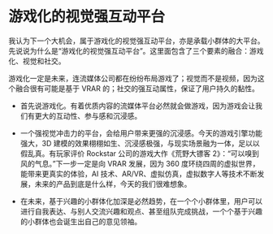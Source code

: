 # 游戏化的视觉强互动平台

我认为下一个大机会，属于游戏化的视觉强互动平台，亦是承载小群体的大平台。
先说说为什么是“游戏化的视觉强互动平台”。这里面包含了三个要素的融合：游戏化、视觉和社交。

游戏化一定是未来，连流媒体公司都在纷纷布局游戏了；视觉而不是视频，因为这个融合很有可能是基于 VRAR 的；社交的强互动属性，保证了用户持久的黏性。

- 首先说游戏化。有着优质内容的流媒体平台必然就会做游戏，因为游戏会让我们有更⼤的互动性、参与感和沉浸感。

- 一个强视觉冲击力的平台，会给用户带来更强的沉浸感。今天的游戏引擎功能强大，3D 建模的效果栩栩如生、沉浸感极强，与现实场景融为一体，足以以假乱真。有玩家评价 Rockstar 公司的游戏大作《荒野大镖客 2》：“可以嗅到风的气息。”下一步一定是向 VRAR 发展，因为 360 度环绕四周的虚拟世界，能带来更真实的体验，AI 技术、AR/VR、虚拟仿真，虚拟数字人等技术不断发展，未来的产品到底是什么样，今天的我们很难想象。

- 在未来，基于兴趣的小群体化加深是必然趋势，在一个个小群体里，用户可以进行自我表达、与别人交流兴趣和观点、甚至组队完成挑战，一个个基于兴趣的小群体也会诞生出自己的意见领袖。
